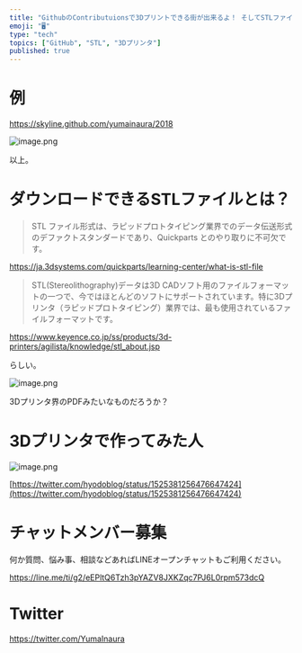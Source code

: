 ```yaml
---
title: "GithubのContributuionsで3Dプリントできる街が出来るよ！ そしてSTLファイルとは？ ( Github Skyline "
emoji: "🖥"
type: "tech"
topics: ["GitHub", "STL", "3Dプリンタ"]
published: true
---
```


# 例

https://skyline.github.com/yumainaura/2018

![image.png](https://qiita-image-store.s3.ap-northeast-1.amazonaws.com/0/89618/e2571626-44a7-e5fa-8d3c-9c8146441e3a.png)

以上。

# ダウンロードできるSTLファイルとは？

>STL ファイル形式は、ラピッドプロトタイピング業界でのデータ伝送形式のデファクトスタンダードであり、Quickparts とのやり取りに不可欠です。

https://ja.3dsystems.com/quickparts/learning-center/what-is-stl-file



>STL(Stereolithography)データは3D CADソフト用のファイルフォーマットの一つで、今ではほとんどのソフトにサポートされています。特に3Dプリンタ（ラピッドプロトタイピング）業界では、最も使用されているファイルフォーマットです。

https://www.keyence.co.jp/ss/products/3d-printers/agilista/knowledge/stl_about.jsp

らしい。

![image.png](https://qiita-image-store.s3.ap-northeast-1.amazonaws.com/0/89618/3128efdb-3f1d-fe30-8bdc-4ddb7a351b1b.png)

3Dプリンタ界のPDFみたいなものだろうか？

# 3Dプリンタで作ってみた人

![image.png](https://qiita-image-store.s3.ap-northeast-1.amazonaws.com/0/89618/0899f90a-ea83-f291-7e10-390f4877775c.png)

[https://twitter.com/hyodoblog/status/1525381256476647424](https://twitter.com/hyodoblog/status/1525381256476647424)





<!-- Update From Qiita API -->

# チャットメンバー募集


何か質問、悩み事、相談などあればLINEオープンチャットもご利用ください。

https://line.me/ti/g2/eEPltQ6Tzh3pYAZV8JXKZqc7PJ6L0rpm573dcQ





# Twitter


https://twitter.com/YumaInaura


<!-- Update From Qiita API -->



